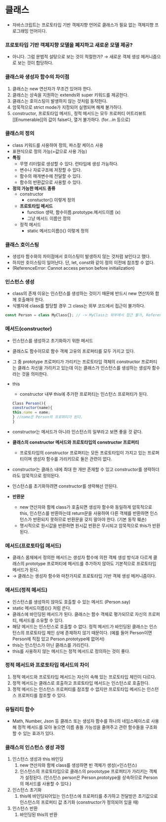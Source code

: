 # 클래스

- 자바스크립트는 프로토타입 기반 객체지향 언어로 클래스가 필요 없는 객체지향 프로그래밍 언어이다.

### 프로토타입 기반 객체지향 모델을 폐지하고 새로운 모델 제공?
- 아니다. 그럼 문법적 설탕으로 보는 것이 적절한가? → 새로운 객체 생성 메커니즘으로 보는 것이 합당하다.

### 클래스와 생성자 함수의 차이점
1. 클래스는 new 연산자가 무조건 있어야 한다.
2. 클래스는 상속을 지원하는 extends와 super 키워드를 제공한다.
3. 클래스는 호이스팅이 발생하지 않는 것처럼 동작한다.
4. 암묵적으로 strict mode가 지정되어 실행되며 해제 불가하다.
5. constructor, 프로토타입 메서드, 정적 메서드는 모두 프로퍼티 어트리뷰트 [[Enumerable]]의 값이 false다, 열거 불가하다. (for…in 등으로)

### 클래스의 정의
- class 키워드를 사용하여 정의, 파스칼 케이스 사용
- 표현식으로 정의 가능(=값으로 사용 가능)
- **특징**
    - 무명 리터럴로 생성할 수 있다. 런타임에 생성 가능하다.
    - 변수나 자료구조에 저장할 수 있다.
    - 함수의 매개변수에 전달할 수 있다.
    - 함수의 반환값으로 사용할 수 있다.
- **정의 가능한 메서드 종류**
    - constructor
        - constuctor{} 이렇게 정의
    - **프로토타입 메서드**
        - function 생략, 함수이름.prototype.메서드이름 (x)
        - 그냥 메서드 이름만 정의
    - 정적 메서드
        - static 메서드이름(){} 이렇게 정의

### 클래스 호이스팅
- 생성자 함수와의 차이점에서 호이스팅이 발생하지 않는 것처럼 보인다고 했다.
- 하지만 호이스팅이 일어난다. 단, let, const와 같이 정의 이전에 참조할 수 없다.
- (ReferenceError: Cannot access person before initialization)

### 인스턴스 생성
- class의 존재 이유는 인스턴스를 생성하는 것이기 때문에 반드시 new 연산자와 함께 호출해야 한다.
- 식별자에 class를 할당할 경우 그 class는 외부 코드에서 접근이 불가하다.

```jsx
const Person = class MyClass{}; // -> MyClass는 외부에서 접근 불가, ReferenceError, not defined 뜬다.
```

### 메서드(constructor)
- 인스턴스를 생성하고 초기화하기 위한 메서드
- 클래스도 함수이므로 함수 객체 고유의 프로퍼티를 모두 가지고 있다.
- 그 중 prototype 프로퍼티가 가리키는 프로토타입 객체의 constructor 프로퍼티는 클래스 자신을 가리키고 있는데 이는 클래스가 인스턴스를 생성하는 생성자 함수라는 것을 의미한다.
- this
    - constructor 내부 this에 추가한 프로퍼티는 인스턴스 프로퍼티가 된다.
    
    ```jsx
    Class Person(){
    constructor(name){
    this.name = name;
    } //name은 Person의 프로퍼티가 된다.
    }
    ```
    
- constructor는 메서드가 아니라 인스턴스의 일부라고 보면 좋을 것 같다.
- **클래스의 constructor 메서드와 프로토타입의 constructor 프로퍼티**
    - 프로토타입의 constructor 프로퍼티는 모든 프로토타입이 가지고 있는 프로퍼티이며 생성자 함수를 가리키므로 둘은 관련이 없다.
- constructor는 클래스 내에 최대 한 개만 존재할 수 있고 constructor를 생략하더라도 암묵적으로 정의된다.
- 인스턴스를 초기화하려면 constructor를 생략해선 안된다.
- **반환문**
    - new 연산자와 함께 class가 호출되면 생성자 함수와 동일하게 암묵적으로 this, 인스턴스를 반환하는데 return문을 사용하여 다른 객체를 반환하면 인스턴스가 반환되지 못하므로 반환문을 갖지 말아야 한다. (기본 동작 훼손)
    - 명시적으로 원시값을 반환하면 원시값 반환은 무시되고 암묵적으로 this가 반환된다.

### 메서드(프로토타입 메서드)
- 클래스 몸체에서 정의한 메서드는 생성자 함수에 의한 객체 생성 방식과 다르게 클래스의 prototype 프로퍼티에 메서드를 추가하지 않아도 기본적으로 프로토타입 메서드가 된다.
- → 클래스는 생성자 함수와 마찬가지로 프로토타입 기반 객체 생성 메커니즘이다.

### 메서드(정적 메서드)
- 인스턴스를 생성하지 않아도 호출할 수 있는 메서드 (Person.say)
- static 메서드이름(){} 처럼 쓴다.
- 클래스에 바인딩된 메서드가 된다. 클래스는 함수 객체로 평가되므로 자신의 프로퍼티, 메서드를 소유할 수 있다.
- 해당 메서드는 인스턴스로 호출할 수 없다. 정적 메서드가 바인딩된 클래스는 인스턴스의 프로토타입 체인 상에 존재하지 않기 때문이다. (예를 들어 Person이면 Person에 직접 있고 Person.prototype에 없어서)
- this는 인스턴스가 아닌 클래스를 가리킨다.
- this를 사용하지 않는 메서드는 정적 메서드로 정의하는 것이 좋다.

### 정적 메서드와 프로토타입 메서드의 차이
1. 정적 메서드와 프로토타입 메서드는 자신이 속해 있는 프로토타입 체인이 다르다.
2. 정적 메서드는 클래스로 호출하고 프로토타입 메서드는 인스턴스로 호출한다.
3. 정적 메서드는 인스턴스 프로퍼티를 참조할 수 없지만 프로토타입 메서드는 인스턴스 프로퍼티를 참조할 수 있다.

### 유틸리티 함수
- Math, Number, Json 등 클래스 또는 생성자 함수를 하나의 네임스페이스로 사용해 정적 메서드를 모아 놓으면 이름 충돌 가능성을 줄여주고 관련 함수들을 구조화할 수 있는 효과가 있다.

### 클래스의 인스턴스 생성 과정
1. 인스턴스 생성과 this 바인딩
    1. new 연산자와 함께 class를 생성하면 빈 객체가 생성(=인스턴스)
    2. 인스턴스의 프로토타입으로 클래스의 proototype 프로퍼티가 가리키는 객체가 설정된다. (인스턴스 person은 Person.prototype을 상속하므로 Person의 메서드를 사용할 수 있다.)
2. 인스턴스 초기화
    1. this에 바인딩되어있는 인스턴스에 프로퍼티를 추가하고 전달받은 초기값으로 인스턴스의 프로퍼티 값 초기화 (constructor가 정의되어 있을 때)
3. 인스턴스 반환
    1. 바인딩된 this의 반환